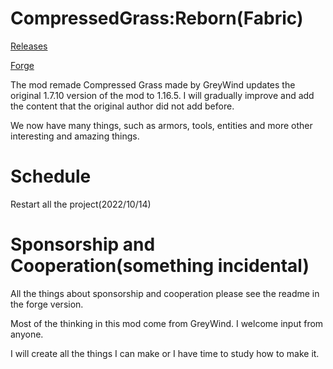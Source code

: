 # CompressedGrass:Reborn(Fabric)

[Releases](https://github.com/Adenx0/CompressedGrassReborn-Fabric/releases)

[Forge](https://github.com/Adenx0/Compressed_Grass_Reborn)

The mod remade Compressed Grass made by GreyWind updates the original 1.7.10 version of the mod to 1.16.5. I will gradually improve and add the content that the original author did not add before.

We now have many things, such as armors, tools, entities and more other interesting and amazing things.

# Schedule

Restart all the project(2022/10/14)

# Sponsorship and Cooperation(something incidental)

All the things about sponsorship and cooperation please see the readme in the forge version.

Most of the thinking in this mod come from GreyWind. I welcome input from anyone.

I will create all the things I can make or I have time to study how to make it.
